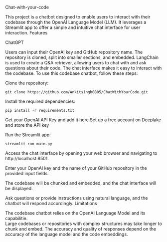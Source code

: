 Chat-with-your-code

This project is a chatbot designed to enable users to interact with their codebase through the OpenAI Language Model (LLM). It leverages a Streamlit app to offer a simple and intuitive chat interface for user interaction.
Features

ChatGPT

Users can input their OpenAI key and GitHub repository name. The repository is cloned, split into smaller sections, and embedded. LangChain is used to create a Q&A retriever, allowing users to chat with and ask questions about their code. The chat interface makes it easy to interact with the codebase.
To use this codebase chatbot, follow these steps:

Clone the repository:

    git clone https://github.com/Ankitsingh0805/ChatWithYourCode.git

 Install the required dependencies:

    pip install -r requirements.txt

 Get your OpenAI API Key and add it here
 Set up a free account on Deeplake and store the API key

 Run the Streamlit app:

    streamlit run main.py

Access the chat interface by opening your web browser and navigating to http://localhost:8501.

Enter your OpenAI key and the name of your GitHub repository in the provided input fields.

The codebase will be chunked and embedded, and the chat interface will be displayed.

Ask questions or provide instructions using natural language, and the chatbot will respond accordingly.
Limitations

The codebase chatbot relies on the OpenAI Language Model and its capabilitie.     
Large codebases or repositories with complex structures may take longer to chunk and embed.
The accuracy and quality of responses depend on the accuracy of the language model and the code embeddings.


